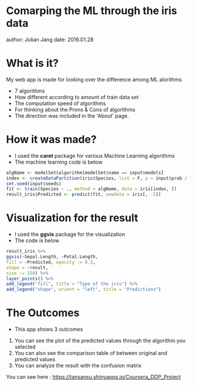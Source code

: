 Comarping the ML through the iris data
========================================================
author: Julian Jang
date: 2016.01.28

What is it?
========================================================

My web app is made for looking over the difference among
ML alorithms

- 7 algorithms
- How different according to amount of train data set
- The computation speed of algorithms
- For thinking about the Prons & Cons of algorithms
- The direction was included in the 'About' page.

How it was made?
========================================================
- I used the **caret** package for various Machine Learning algorithms
- The machine learning code is below


```r
algName <- modelSet$algorithm[modelSet$name == input$models]
index <- createDataPartition(iris$Species, list = F, p = input$prob / 100)
set.seed(input$seeds)
fit <- train(Species ~ ., method = algName, data = iris[index, ])
result_iris$Predicted <- predict(fit, newdata = iris[, -5])
```

Visualization for the result
========================================================
- I used the **ggvis** package for the visualization
- The code is below


```r
result_iris %>% 
ggvis(~Sepal.Length, ~Petal.Length, 
fill = ~Predicted, opacity := 0.3, 
shape = ~result, 
size := 150) %>% 
layer_points() %>% 
add_legend("fill", title = "Type of the iris") %>% 
add_legend("shape", orient = "left", title = "Predictions")
```

The Outcomes
========================================================
- This app shows 3 outcomes
 1. You can see the plot of the predicted values through the algorithm you selected
 2. You can also see the comparison table of between original and predicted values
 3. You can analyze the result with the confusion matrix
 
You can see here :
https://tansansu.shinyapps.io/Coursera_DDP_Project



